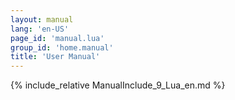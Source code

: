 ```yaml
---
layout: manual
lang: 'en-US'
page_id: 'manual.lua'
group_id: 'home.manual'
title: 'User Manual'
---
```

{% include_relative ManualInclude_9_Lua_en.md %}